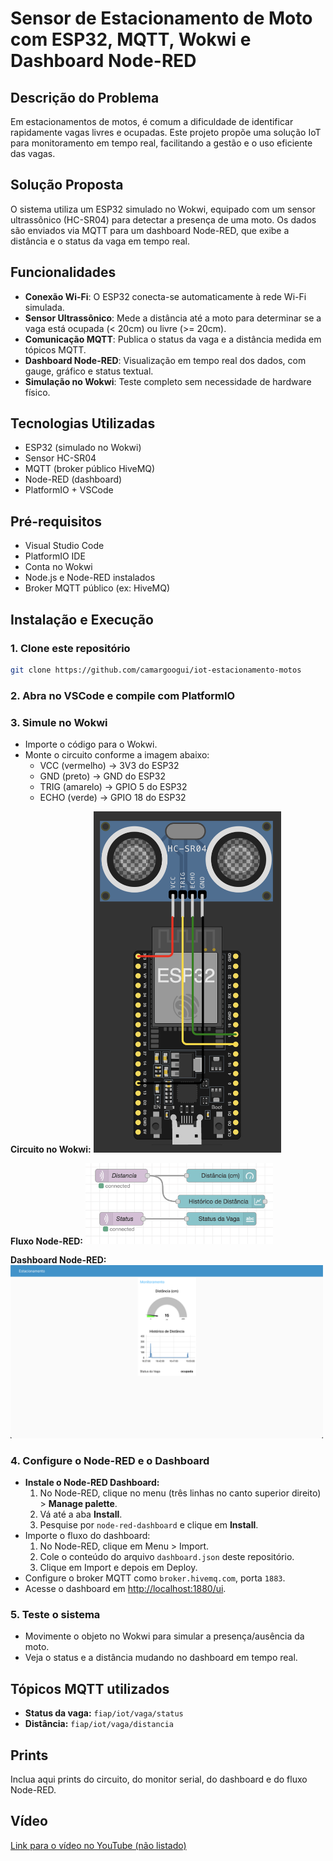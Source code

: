 # Sensor de Estacionamento de Moto com ESP32, MQTT, Wokwi e Dashboard Node-RED

## Descrição do Problema

Em estacionamentos de motos, é comum a dificuldade de identificar rapidamente vagas livres e ocupadas. Este projeto propõe uma solução IoT para monitoramento em tempo real, facilitando a gestão e o uso eficiente das vagas.

## Solução Proposta

O sistema utiliza um ESP32 simulado no Wokwi, equipado com um sensor ultrassônico (HC-SR04) para detectar a presença de uma moto. Os dados são enviados via MQTT para um dashboard Node-RED, que exibe a distância e o status da vaga em tempo real.

## Funcionalidades

- **Conexão Wi-Fi**: O ESP32 conecta-se automaticamente à rede Wi-Fi simulada.
- **Sensor Ultrassônico**: Mede a distância até a moto para determinar se a vaga está ocupada (< 20cm) ou livre (>= 20cm).
- **Comunicação MQTT**: Publica o status da vaga e a distância medida em tópicos MQTT.
- **Dashboard Node-RED**: Visualização em tempo real dos dados, com gauge, gráfico e status textual.
- **Simulação no Wokwi**: Teste completo sem necessidade de hardware físico.

## Tecnologias Utilizadas

- ESP32 (simulado no Wokwi)
- Sensor HC-SR04
- MQTT (broker público HiveMQ)
- Node-RED (dashboard)
- PlatformIO + VSCode

## Pré-requisitos

- Visual Studio Code
- PlatformIO IDE
- Conta no Wokwi
- Node.js e Node-RED instalados
- Broker MQTT público (ex: HiveMQ)

## Instalação e Execução

### 1. Clone este repositório
```sh
git clone https://github.com/camargoogui/iot-estacionamento-motos
```

### 2. Abra no VSCode e compile com PlatformIO

### 3. Simule no Wokwi
- Importe o código para o Wokwi.
- Monte o circuito conforme a imagem abaixo:
  - VCC (vermelho) → 3V3 do ESP32
  - GND (preto) → GND do ESP32
  - TRIG (amarelo) → GPIO 5 do ESP32
  - ECHO (verde) → GPIO 18 do ESP32

**Circuito no Wokwi:**
<img src="./img/circuito-wokwi.png" alt="Circuito Wokwi" width="300"/>

**Fluxo Node-RED:**
<img src="./img/fluxo-node-red.png" alt="Fluxo Node-RED" width="300"/>

**Dashboard Node-RED:**
<img src="./img/dashboard.png" alt="Dashboard Node-RED" width="500"/>

### 4. Configure o Node-RED e o Dashboard
- **Instale o Node-RED Dashboard:**
  1. No Node-RED, clique no menu (três linhas no canto superior direito) > **Manage palette**.
  2. Vá até a aba **Install**.
  3. Pesquise por `node-red-dashboard` e clique em **Install**.
- Importe o fluxo do dashboard:
  1. No Node-RED, clique em Menu > Import.
  2. Cole o conteúdo do arquivo `dashboard.json` deste repositório.
  3. Clique em Import e depois em Deploy.
- Configure o broker MQTT como `broker.hivemq.com`, porta `1883`.
- Acesse o dashboard em [http://localhost:1880/ui](http://localhost:1880/ui).

### 5. Teste o sistema
- Movimente o objeto no Wokwi para simular a presença/ausência da moto.
- Veja o status e a distância mudando no dashboard em tempo real.

## Tópicos MQTT utilizados

- **Status da vaga:** `fiap/iot/vaga/status`
- **Distância:** `fiap/iot/vaga/distancia`

## Prints

Inclua aqui prints do circuito, do monitor serial, do dashboard e do fluxo Node-RED.

## Vídeo

[Link para o vídeo no YouTube (não listado)](COLE_O_LINK_AQUI)
